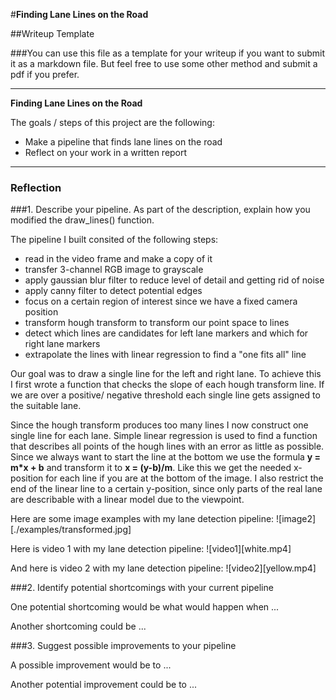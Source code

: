 #**Finding Lane Lines on the Road**

##Writeup Template

###You can use this file as a template for your writeup if you want to submit it as a markdown file. But feel free to use some other method and submit a pdf if you prefer.

---

**Finding Lane Lines on the Road**

The goals / steps of this project are the following:
* Make a pipeline that finds lane lines on the road
* Reflect on your work in a written report


[//]: # (Image References)

[image1]: ./examples/grayscale.jpg "Grayscale"


---

### Reflection

###1. Describe your pipeline. As part of the description, explain how you modified the draw_lines() function.

The pipeline I built consited of the following steps:
* read in the video frame and make a copy of it
* transfer 3-channel RGB image to grayscale
* apply gaussian blur filter to reduce level of detail and getting rid of noise
* apply canny filter to detect potential edges
* focus on a certain region of interest since we have a fixed camera position
* transform hough transform to transform our point space to lines
* detect which lines are candidates for left lane markers and which for right lane markers
* extrapolate the lines with linear regression to find a "one fits all" line

Our goal was to draw a single line for the left and right lane. To achieve this I first wrote a function that checks the slope of each hough transform line. If we are over a positive/ negative threshold each single line gets assigned to the suitable lane.

Since the hough transform produces too many lines I now construct one single line for each lane. Simple linear regression is used to find a function that describes all points of the hough lines with an error as little as possible. Since we always want to start the line at the bottom we use the formula **y = m*x + b** and transform it to **x = (y-b)/m**. Like this we get the needed x-position for each line if you are at the bottom of the image. I also restrict the end of the linear line to a certain y-position, since only parts of the real lane are describable with a linear model due to the viewpoint.

Here are some image examples with my lane detection pipeline:
![image2][./examples/transformed.jpg]

Here is video 1 with my lane detection pipeline:
![video1][white.mp4]

And here is video 2 with my lane detection pipeline:
![video2][yellow.mp4]

###2. Identify potential shortcomings with your current pipeline

One potential shortcoming would be what would happen when ...

Another shortcoming could be ...


###3. Suggest possible improvements to your pipeline

A possible improvement would be to ...

Another potential improvement could be to ...
